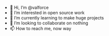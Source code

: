 - 👋 Hi, I’m @valforce
- 👀 I’m interested in open source work
- 🌱 I’m currently learning to make huge projects
- 💞️ I’m looking to collaborate on nothing
- 📫 How to reach me, now way

<!---
valforce/valforce is a ✨ special ✨ repository because its `README.md` (this file) appears on your GitHub profile.
You can click the Preview link to take a look at your changes.
--->
